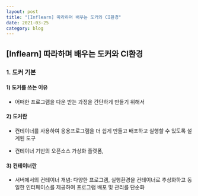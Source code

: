 ```yaml
---
layout: post
title: "[Inflearn] 따라하며 배우는 도커와 CI환경"
date: 2021-03-25
category: blog
---
```


## [Inflearn] 따라하며 배우는 도커와 CI환경

### 1. 도커 기본

#### 1) 도커를 쓰는 이유

- 어떠한 프로그램을 다운 받는 과정을 간단하게 만들기 위해서


#### 2) 도커란

- 컨테이너를 사용하여 응용프로그램을 더 쉽게 만들고 배포하고 실행할 수 있도록 설계된 도구
 
- 컨테이너 기반의 오픈소스 가상화 플랫폼, 
 
#### 3) 컨테이너란

- 서버에서의 컨테이너 개념: 다양한 프로그램, 실행환경을 컨테이너로 추상화하고 동일한 인터페이스를 제공하여 프로그램 배포 및 관리를 단순화






